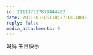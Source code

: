 ```yaml
---
id: 111137527879444402
date: 2011-01-05T18:27:00.000Z
reply: false
media_attachments: 0
---
```


妈妈 生日快乐 ​​​​

